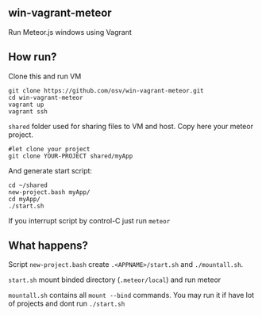 win-vagrant-meteor
------------------

Run Meteor.js windows using Vagrant

## How run?

Clone this and run VM

```shell
git clone https://github.com/osv/win-vagrant-meteor.git
cd win-vagrant-meteor
vagrant up
vagrant ssh
```

`shared` folder used for sharing files to VM and host. Copy here your meteor project.

```shell
#let clone your project
git clone YOUR-PROJECT shared/myApp
```

And generate start script:

```shell
cd ~/shared
new-project.bash myApp/
cd myApp/
./start.sh
```

If you interrupt script by control-C just run `meteor`

## What happens?

Script `new-project.bash` create `.<APPNAME>/start.sh` and `./mountall.sh`.

`start.sh` mount binded directory (`.meteor/local`) and run meteor

`mountall.sh` contains all `mount --bind` commands. You may run it if have lot of projects and dont run `./start.sh`
